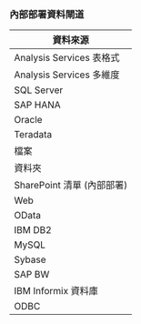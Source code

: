 ### <a name="on-premises-data-gateway"></a>內部部署資料閘道
| **資料來源** |
| --- |
| Analysis Services 表格式 |
| Analysis Services 多維度 |
| SQL Server |
| SAP HANA |
| Oracle |
| Teradata |
| 檔案 |
| 資料夾 |
| SharePoint 清單 (內部部署) |
| Web |
| OData |
| IBM DB2 |
| MySQL |
| Sybase |
| SAP BW |
| IBM Informix 資料庫 |
| ODBC |

